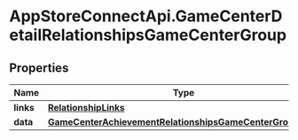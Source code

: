 # AppStoreConnectApi.GameCenterDetailRelationshipsGameCenterGroup

## Properties

Name | Type | Description | Notes
------------ | ------------- | ------------- | -------------
**links** | [**RelationshipLinks**](RelationshipLinks.md) |  | [optional] 
**data** | [**GameCenterAchievementRelationshipsGameCenterGroupData**](GameCenterAchievementRelationshipsGameCenterGroupData.md) |  | [optional] 


